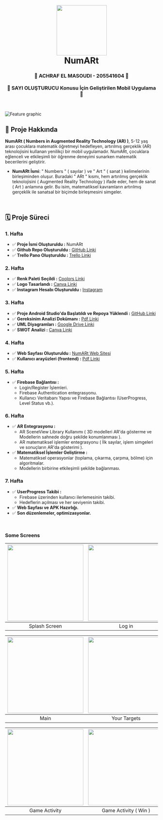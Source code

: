 <div align="center">
      <h1> 
            <img src="https://github.com/user-attachments/assets/347c3f22-a438-4e07-8472-11b08ca334e4" width="165px">
            <br/>
            NumARt
            <br/> 
      </h1>
</div>

<div align="center">
      <h3> 
            🌟 ACHRAF EL MASOUDI - 205541604 🌟
          <br/><br/>
            🔢 SAYI OLUŞTURUCU Konusu İçin Geliştirilen Mobil Uygulama 🔢
            <br/> 
      </h3>
</div>

   <br/> 

![Feature graphic](https://github.com/user-attachments/assets/49d448bd-b97a-40f0-8f92-23177ca970d2)
   <br/> 


## 📌 **Proje Hakkında** 
**NumARt ( Numbers in Augmented Reality Technology (AR) )**, 5-12 yaş arası çocuklara matematik öğretmeyi hedefleyen, artırılmış gerçeklik (AR) teknolojisini kullanan yenilikçi bir mobil uygulamadır. NumARt, çocuklara eğlenceli ve etkileşimli bir öğrenme deneyimi sunarken matematik becerilerini geliştirir.

- **NumARt İsmi**: " Numbers " ( sayılar ) ve " Art " ( sanat ) kelimelerinin birleşiminden oluşur. Buradaki " ARt " kısmı, hem artırılmış gerçeklik teknolojisini ( Augmented Reality Technology ) ifade eder, hem de sanat ( Art ) anlamına gelir. Bu isim, matematiksel kavramların artırılmış gerçeklik ile sanatsal bir biçimde birleşmesini simgeler.
<br/> 

## 🗓 **Proje Süreci**  
### 1. **Hafta** 
- ✅ **Proje İsmi Oluşturuldu :** NumARt
- ✅ **Github Repo Oluşturuldu :** [GitHub Linki](https://github.com/achelmasoudi/NumARt)
- ✅ **Trello Pano Oluşturuldu :** [Trello Linki](https://trello.com/b/FH85iuon/numart)

### 2. **Hafta** 
- ✅ **Renk Paleti Seçildi :** [Coolors Linki](https://coolors.co/palette/37a000-f0f3f8-000000-ffffff)
- ✅ **Logo Tasarlandı :** [Canva Linki](https://www.canva.com/design/DAGX7ioqYME/qOzGXVfrwX77Gl51pkdDuw/edit?ui=eyJEIjp7IlAiOnsiQiI6ZmFsc2V9fX0)
- ✅ **Instagram Hesabı Oluşturuldu :** [Instagram](https://www.instagram.com/num_ar_t)

### 3. **Hafta**  
- ✅ **Proje Android Studio'da Başlatıldı ve Repoya Yüklendi :** [GitHub Linki](https://github.com/achelmasoudi/NumARt)
- ✅ **Gereksinim Analizi Dokümanı :** [Pdf Linki](https://github.com/user-attachments/files/18051849/Gereksinim.Analizi.pdf)
- ✅ **UML Diyagramları :** [Google Drive Linki]()  
- ✅ **SWOT Analizi :** [Canva Linki](https://www.canva.com/design/DAGYC6DlrKk/2jDLi3K1YkIMi8Gjh6Ngwg/edit?utm_content=DAGYC6DlrKk&utm_campaign=designshare&utm_medium=link2&utm_source=sharebutton)  

### 4. **Hafta**
- ✅ **Web Sayfası Oluşturuldu :** [NumARt Web Sitesi]()
- ✅ **Kullanıcı arayüzleri (frontend) :** [Pdf Linki]()
     
### 5. **Hafta**  
- ✅ **Firebase Bağlantısı :**  
  - Login/Register İşlemleri.
  - Firebase Authentication entegrasyonu.
  - Kullanıcı Veritabanı Yapısı ve Firebase Bağlantısı (UserProgress, Level Status vb.).

### 6. **Hafta**
- ✅ **AR Entegrasyonu :**  
  - AR SceneView Library Kullanımı ( 3D modelleri AR'da gösterme ve Modellerin sahnede doğru şekilde konumlanması ).
  - AR matematiksel işlemler entegrasyonu ( İlk sayılar, işlem simgeleri ve sonuçların AR'da gösterimi ).
- ✅ **Matematiksel İşlemler Geliştirme :**  
  - Matematiksel operasyonlar (toplama, çıkarma, çarpma, bölme) için algoritmalar.
  - Modellerin birbirine etkileşimli şekilde bağlanması.

### 7. **Hafta**  
- ✅ **UserProgress Takibi :**
  - Firebase üzerinden kullanıcı ilerlemesinin takibi.
  - Hedeflerin açılması ve her seviyenin takibi.
- ✅ **Web Sayfası ve APK Hazırlığı.**
- ✅ **Son düzenlemeler, optimizasyonlar.**

<br/> 

### Some Screens

| <img src="https://github.com/user-attachments/assets/8ed7c1dc-2d02-4fd6-bb35-a56f12506a37" width="250"/>| <img src="https://github.com/user-attachments/assets/d8e56953-0483-4d6e-992d-2d95578b8dd0" width="250"/> | <img src="https://github.com/user-attachments/assets/e46b235c-40d8-45ec-93f9-0ffa58bdbd7c" width="250"/> | <img src="https://github.com/user-attachments/assets/27e0959f-49a1-47e2-8fd7-a2c132cc4fde" width="250"/> |
| :-------------: | :-------------:  | :-------------:  | :-------------:  |
|     Splash Screen     |     Log in     |     Sign up      |     Forgot Password     |

| <img src="https://github.com/user-attachments/assets/671e4d8b-f652-4cd0-ae45-7d9a7cf170f0" width="250"/>| <img src="https://github.com/user-attachments/assets/b585af7b-8354-4a2e-8a03-dffa8d37531c" width="250"/> | <img src="https://github.com/user-attachments/assets/f6fded46-949e-4df5-8160-f633f4218ebf" width="250"/> | <img src="https://github.com/user-attachments/assets/cfac257d-ea00-4c60-8c5b-8a8601e0a060" width="250"/> |
| :-------------: | :-------------:  | :-------------:  | :-------------:  |
|     Main     |     Your Targets     |     Profile     |     App Language     |

| <img src="https://github.com/user-attachments/assets/96db4210-e0aa-4791-8f96-dfb1f7619782" width="250"/>| <img src="https://github.com/user-attachments/assets/a977d3d8-3431-49ec-9797-96ebaee998e7" width="250"/> | <img src="https://github.com/user-attachments/assets/29c016e2-ba9b-4e7f-8408-9bc4063607ad" width="250"/> |
| :-------------: | :-------------:  | :-------------:  |
|     Game Activity     |     Game Activity ( Win )     |     Game Activity ( Lose )     |

<br/> 
